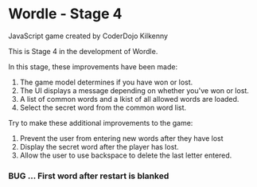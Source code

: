 # Wordle - Stage 4
JavaScript game created by CoderDojo Kilkenny

This is Stage 4 in the development of Wordle.

In this stage, these improvements have been made:

1. The game model determines if you have won or lost.
2. The UI displays a message depending on whether you've won or lost.
3. A list of common words and a lkist of all allowed words are loaded.
4. Select the secret word from the common word list.

Try to make these additional improvements to the game:

1. Prevent the user from entering new words after they have lost
2. Display the secret word after the player has lost.
3. Allow the user to use backspace to delete the last letter entered.

### BUG ... First word after restart is blanked ###